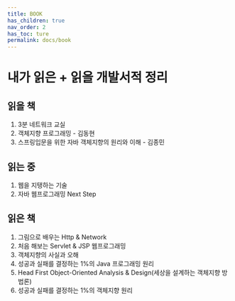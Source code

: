 ```yaml
---
title: BOOK
has_children: true
nav_order: 2
has_toc: ture
permalink: docs/book
---
```


# 내가 읽은 + 읽을 개발서적 정리

## 읽을 책

1. 3분 네트워크 교실
2. 객체지향 프로그래밍 - 김동현
3. 스프링입문을 위한 자바 객체지향의 원리와 이해 - 김종민

## 읽는 중

1. 웹을 지탱하는 기술
2. 자바 웹프로그래밍 Next Step

## 읽은 책

1. 그림으로 배우는 Http & Network
2. 처음 해보는 Servlet & JSP 웹프로그래밍
3. 객체지향의 사실과 오해
4. 성공과 실패를 결정하는 1%의 Java 프로그래밍 원리
5. Head First Object-Oriented Analysis & Design(세상을 설계하는 객체지향 방법론)
6. 성공과 실패를 결정하는 1%의 객체지향 원리
